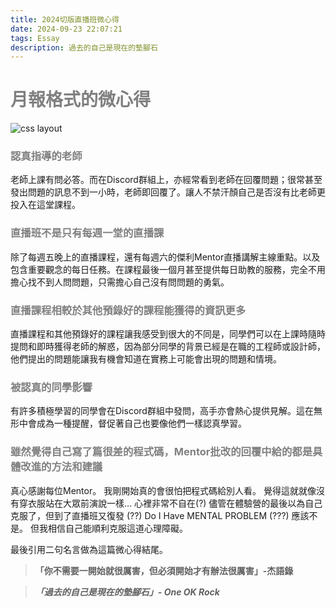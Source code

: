 ```yaml
---
title: 2024切版直播班微心得
date: 2024-09-23 22:07:21
tags: Essay
description: 過去的自己是現在的墊腳石
---
```

# <font color=#808080>月報格式的微心得</font>

![css layout](https://images.unsplash.com/photo-1508317469940-e3de49ba902e?q=80&w=2070&auto=format&fit=crop&ixlib=rb-4.0.3&ixid=M3wxMjA3fDB8MHxwaG90by1wYWdlfHx8fGVufDB8fHx8fA%3D%3D)
### <font color=#808080>認真指導的老師</font>
老師上課有問必答。而在Discord群組上，亦經常看到老師在回覆問題；很常甚至發出問題的訊息不到一小時，老師即回覆了。讓人不禁汗顏自己是否沒有比老師更投入在這堂課程。

### <font color=#808080>直播班不是只有每週一堂的直播課</font>
除了每週五晚上的直播課程，還有每週六的傑利Mentor直播講解主線重點。以及包含重要觀念的每日任務。在課程最後一個月甚至提供每日助教的服務，完全不用擔心找不到人問問題，只需擔心自己沒有問問題的勇氣。

### <font color=#808080>直播課程相較於其他預錄好的課程能獲得的資訊更多</font>
直播課程和其他預錄好的課程讓我感受到很大的不同是，同學們可以在上課時隨時提問和即時獲得老師的解惑，因為部分同學的背景已經是在職的工程師或設計師，他們提出的問題能讓我有機會知道在實務上可能會出現的問題和情境。

### <font color=#808080>被認真的同學影響</font>
有許多積極學習的同學會在Discord群組中發問，高手亦會熱心提供見解。這在無形中會成為一種提醒，督促著自己也要像他們一樣認真學習。

### <font color=#808080>雖然覺得自己寫了篇很差的程式碼，Mentor批改的回覆中給的都是具體改進的方法和建議</font>
真心感謝每位Mentor。
我剛開始真的會很怕把程式碼給別人看。
覺得這就就像沒有穿衣服站在大眾前演說一樣… 心裡非常不自在(?)
儘管在體驗營的最後以為自己克服了，但到了直播班又復發 (??)
Do I Have MENTAL PROBLEM (???)
應該不是。
但我相信自己能順利克服這道心理障礙。

最後引用二句名言做為這篇微心得結尾。

>**「你不需要一開始就很厲害，但必須開始才有辦法很厲害」-杰語錄**

>***「過去的自己是現在的墊腳石」- One OK Rock***

